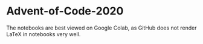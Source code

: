 # Advent-of-Code-2020

The notebooks are best viewed on Google Colab, as GitHub does not render LaTeX in notebooks very well.
